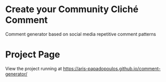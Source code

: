 # Create your Community Cliché Comment
Comment generator based on social media repetitive comment patterns

# Project Page
View the project running at https://aris-papadopoulos.github.io/comment-generator/
